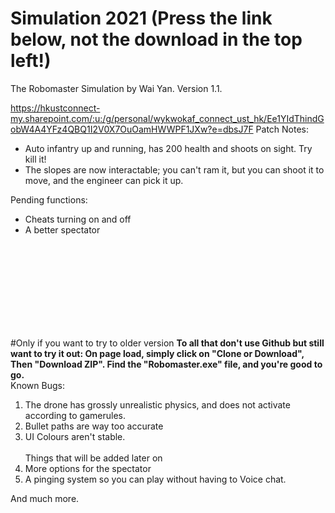 # Simulation 2021 (Press the link below, not the download in the top left!)
The Robomaster Simulation by Wai Yan.
Version 1.1.<br>

https://hkustconnect-my.sharepoint.com/:u:/g/personal/wykwokaf_connect_ust_hk/Ee1YIdThindGobW4A4YFz4QBQ1I2V0X7OuOamHWWPF1JXw?e=dbsJ7F
Patch Notes:
- Auto infantry up and running, has 200 health and shoots on sight. Try kill it!
- The slopes are now interactable; you can't ram it, but you can shoot it to move, and the engineer can pick it up.

Pending functions:
- Cheats turning on and off
- A better spectator

<br><br><br><br><br><br><br><br>










#Only if you want to try to older version
<b>To all that don't use Github but still want to try it out:
On page load, simply click on "Clone or Download", Then "Download ZIP". Find the "Robomaster.exe" file, and you're good to go.</b><br>
Known Bugs:
1) The drone has grossly unrealistic physics, and does not activate according to gamerules.
2) Bullet paths are way too accurate
3) UI Colours aren't stable. 
<br><br>
Things that will be added later on
1) More options for the spectator
2) A pinging system so you can play without having to Voice chat.

And much more.
